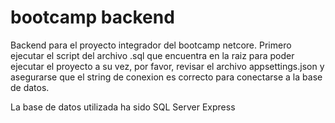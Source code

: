 # bootcamp backend

Backend para el proyecto integrador del bootcamp netcore.
Primero ejecutar el script del archivo .sql que encuentra en la raiz para poder ejecutar el proyecto
a su vez, por favor, revisar el archivo appsettings.json y asegurarse que el string de conexion es correcto para conectarse a la base de datos.

La base de datos utilizada ha sido SQL Server Express
